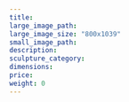 ```yaml
---
title:
large_image_path:
large_image_size: "800x1039"
small_image_path:
description:
sculpture_category:
dimensions:
price: 
weight: 0
---
```

